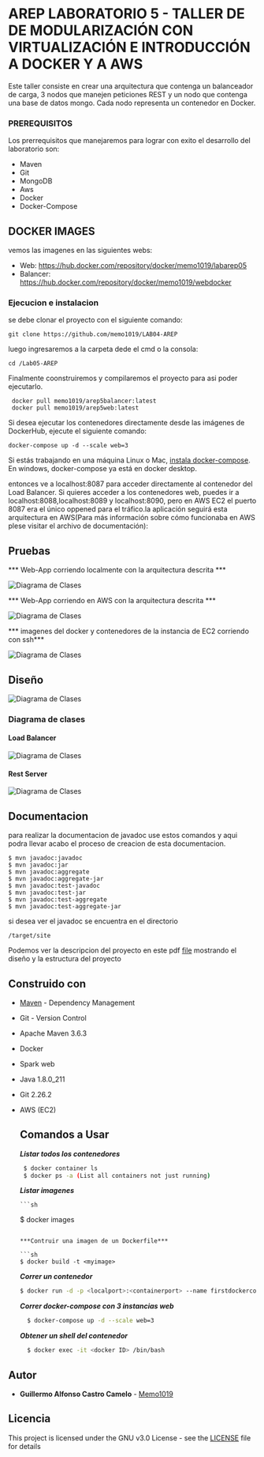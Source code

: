 # AREP LABORATORIO 5 - TALLER DE DE MODULARIZACIÓN CON VIRTUALIZACIÓN E INTRODUCCIÓN A DOCKER Y A AWS

Este taller consiste en crear una arquitectura que contenga un balanceador de carga, 3 nodos que manejen peticiones REST y un nodo que contenga una base de datos mongo. Cada nodo representa un contenedor en Docker.


### PREREQUISITOS

Los prerrequisitos que manejaremos para lograr con exito el desarrollo del laboratorio son:
- Maven
- Git
- MongoDB
- Aws
- Docker
- Docker-Compose
## DOCKER IMAGES

 vemos las imagenes en las siguientes webs:

- Web:
    https://hub.docker.com/repository/docker/memo1019/labarep05
- Balancer:
    https://hub.docker.com/repository/docker/memo1019/webdocker


### Ejecucion e instalacion
se debe clonar el proyecto con el siguiente comando:

```
git clone https://github.com/memo1019/LAB04-AREP
```
luego ingresaremos a la carpeta dede el cmd o la consola:
```
cd /Lab05-AREP
```
Finalmente coonstruiremos y compilaremos el proyecto para asi poder ejecutarlo.
```
 docker pull memo1019/arep5balancer:latest
 docker pull memo1019/arep5web:latest
```

Si desea ejecutar los contenedores directamente desde las imágenes de DockerHub, ejecute el siguiente comando:
```
docker-compose up -d --scale web=3
```
Si estás trabajando en una máquina Linux o Mac, [instala docker-compose](https://docs.docker.com/compose/install/).
En windows, docker-compose ya está en docker desktop.

entonces ve a localhost:8087 para acceder directamente al contenedor del Load Balancer.
Si quieres acceder a los contenedores web, puedes ir a localhost:8088,localhost:8089 y localhost:8090, pero en AWS EC2 el puerto 8087 era el único oppened para el tráfico.la aplicación seguirá esta arquitectura en AWS(Para más información sobre cómo funcionaba en AWS plese visitar el archivo de documentación):

## Pruebas

*** Web-App corriendo localmente con la arquitectura descrita ***

![Diagrama de Clases](/imagenes/prueba1.png)

*** Web-App corriendo en AWS con la arquitectura descrita ***


![Diagrama de Clases](/imagenes/prueba2.png)

*** imagenes del docker y contenedores de la instancia de EC2 corriendo con ssh***


![Diagrama de Clases](/imagenes/prueba3.png)

## Diseño

![Diagrama de Clases](/imagenes/prueba8.png)
### Diagrama de clases
#### Load Balancer
![Diagrama de Clases](/imagenes/prueba7.png)

#### Rest Server
![Diagrama de Clases](/imagenes/prueba6.png)
## Documentacion
para realizar la documentacion de javadoc use estos comandos y aqui podra llevar acabo el proceso de creacion de esta documentacion.
```
$ mvn javadoc:javadoc
$ mvn javadoc:jar
$ mvn javadoc:aggregate
$ mvn javadoc:aggregate-jar
$ mvn javadoc:test-javadoc
$ mvn javadoc:test-jar
$ mvn javadoc:test-aggregate
$ mvn javadoc:test-aggregate-jar
```
si desea ver el javadoc se encuentra en el directorio
```
/target/site
```

Podemos ver la descripcion del proyecto en este pdf [file](/lab4.pdf) mostrando el diseño y la estructura del proyecto

## Construido con

* [Maven](https://maven.apache.org/) - Dependency Management
* Git - Version Control    
* Apache Maven 3.6.3
* Docker
* Spark web
* Java 1.8.0_211
* Git 2.26.2
* AWS (EC2)
   
  ## Comandos a Usar
  
  ***Listar todos los contenedores***
  
   ```sh
    $ docker container ls 
    $ docker ps -a (List all containers not just running)
   ```
     
    ***Listar imagenes***

      ```sh
    $ docker images  
     ```

   ***Contruir una imagen de un Dockerfile***

    ```sh
    $ docker build -t <myimage> 
  ```
   ***Correr un contenedor***

    ```sh
    $ docker run -d -p <localport>:<containerport> --name firstdockercontainer <image> 
  ```
   ***Correr docker-compose con 3 instancias web***

  ```sh
    $ docker-compose up -d --scale web=3
  ```

   ***Obtener un shell del contenedor***

  ```sh
    $ docker exec -it <docker ID> /bin/bash
  ```

## Autor

* **Guillermo Alfonso Castro Camelo** - [Memo1019](https://github.com/memo1019)

## Licencia

This project is licensed under the GNU v3.0 License - see the [LICENSE](LICENSE.txt) file for details
